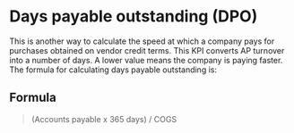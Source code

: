# Days payable outstanding (DPO)

This is another way to calculate the speed at which a company pays for purchases obtained on vendor credit terms. This KPI converts AP turnover into a number of days. A lower value means the company is paying faster. The formula for calculating days payable outstanding is:

## Formula

> (Accounts payable x 365 days) / COGS